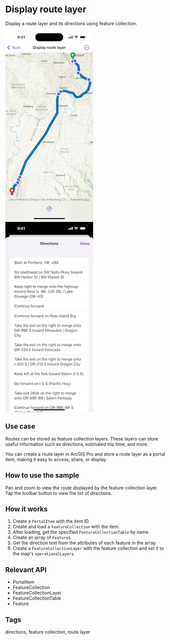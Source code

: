 # Display route layer

Display a route layer and its directions using feature collection.

![Screenshot of Display route layer sample with route layer](display-route-layer.png)
![Screenshot of Display route layer sample with list of directions](display-route-layer-directions-list.png)

## Use case

Routes can be stored as feature collection layers. These layers can store useful information such as directions, estimated trip time, and more.

You can create a route layer in ArcGIS Pro and store a route layer as a portal item, making it easy to access, share, or display.

## How to use the sample

Pan and zoom to view the route displayed by the feature collection layer. Tap the toolbar button to view the list of directions.

## How it works

1. Create a `PortalItem` with the item ID.
2. Create and load a `FeatureCollection` with the item.
3. After loading, get the specified `FeatureCollectionTable` by name.
4. Create an array of `Feature`s.
5. Get the direction text from the attributes of each feature in the array.
6. Create a `FeatureCollectionLayer` with the feature collection and set it to the map's `operationalLayers`.

## Relevant API

* PortalItem
* FeatureCollection
* FeatureCollectionLayer
* FeatureCollectionTable
* Feature

## Tags

directions, feature collection, route layer
